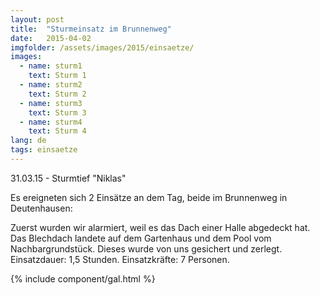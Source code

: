 ```yaml
---
layout: post
title:  "Sturmeinsatz im Brunnenweg"
date:   2015-04-02
imgfolder: /assets/images/2015/einsaetze/
images:
  - name: sturm1
    text: Sturm 1
  - name: sturm2
    text: Sturm 2
  - name: sturm3
    text: Sturm 3
  - name: sturm4
    text: Sturm 4
lang: de
tags: einsaetze
---
```


31.03.15 - Sturmtief "Niklas"

Es ereigneten sich 2 Einsätze an dem Tag, beide im Brunnenweg in Deutenhausen:

Zuerst wurden wir alarmiert, weil es das Dach einer Halle abgedeckt hat. Das Blechdach landete auf dem Gartenhaus und dem Pool vom Nachbargrundstück. Dieses wurde von uns gesichert und zerlegt. Einsatzdauer: 1,5 Stunden. Einsatzkräfte: 7 Personen.

{% include component/gal.html %}

